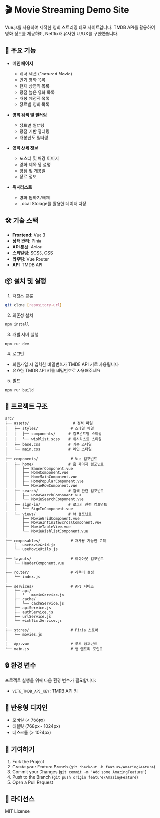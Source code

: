 # 🎬 Movie Streaming Demo Site

Vue.js를 사용하여 제작한 영화 스트리밍 데모 사이트입니다. TMDB API를 활용하여 영화 정보를 제공하며, Netflix와 유사한 UI/UX를 구현했습니다.

## 🚀 주요 기능

- **메인 페이지**
  - 배너 섹션 (Featured Movie)
  - 인기 영화 목록
  - 현재 상영작 목록
  - 평점 높은 영화 목록
  - 개봉 예정작 목록
  - 장르별 영화 목록

- **영화 검색 및 필터링**
  - 장르별 필터링
  - 평점 기반 필터링
  - 개봉년도 필터링

- **영화 상세 정보**
  - 포스터 및 배경 이미지
  - 영화 제목 및 설명
  - 평점 및 개봉일
  - 장르 정보

- **위시리스트**
  - 영화 찜하기/해제
  - Local Storage를 활용한 데이터 저장

## 🛠 기술 스택

- **Frontend**: Vue 3
- **상태 관리**: Pinia
- **API 통신**: Axios
- **스타일링**: SCSS, CSS
- **라우팅**: Vue Router
- **API**: TMDB API

## 📦 설치 및 실행

1. 저장소 클론
```bash
git clone [repository-url]
```

2. 의존성 설치
```bash
npm install
```

3. 개발 서버 실행
```bash
npm run dev
```

4. 로그인
- 회원가입 시 입력한 비밀번호가 TMDB API 키로 사용됩니다
- 유효한 TMDB API 키를 비밀번호로 사용해주세요

5. 빌드
```bash
npm run build
```

## 📁 프로젝트 구조

```
src/
├── assets/                    # 정적 파일
│   ├── styles/               # 스타일 파일
│   │   ├── components/      # 컴포넌트별 스타일
│   │   └── wishlist.scss    # 위시리스트 스타일
│   ├── base.css             # 기본 스타일
│   └── main.css             # 메인 스타일
│
├── components/               # Vue 컴포넌트
│   ├── home/                # 홈 페이지 컴포넌트
│   │   ├── BannerComponent.vue
│   │   ├── HomeComponent.vue
│   │   ├── HomeMainComponent.vue
│   │   ├── HomePopularComponent.vue
│   │   └── MovieRowComponent.vue
│   ├── search/              # 검색 관련 컴포넌트
│   │   ├── HomeSearchComponent.vue
│   │   └── MovieSearchComponent.vue
│   ├── sign-in/             # 로그인 관련 컴포넌트
│   │   └── SignInComponent.vue
│   └── views/               # 뷰 컴포넌트
│       ├── MovieGridComponent.vue
│       ├── MovieInfiniteScrollComponent.vue
│       ├── MovieTableView.vue
│       └── MovieWishlistComponent.vue
│
├── composables/              # 재사용 가능한 로직
│   ├── useMovieGrid.js
│   └── useMovieUtils.js
│
├── layouts/                  # 레이아웃 컴포넌트
│   └── HeaderComponent.vue
│
├── router/                   # 라우터 설정
│   └── index.js
│
├── services/                 # API 서비스
│   ├── api/
│   │   └── movieService.js
│   ├── cache/
│   │   └── cacheService.js
│   ├── apiService.js
│   ├── authService.js
│   ├── urlService.js
│   └── wishlistService.js
│
├── stores/                   # Pinia 스토어
│   └── movies.js
│
├── App.vue                   # 루트 컴포넌트
└── main.js                   # 앱 엔트리 포인트
```

## 🔒 환경 변수

프로젝트 실행을 위해 다음 환경 변수가 필요합니다:

- `VITE_TMDB_API_KEY`: TMDB API 키

## 📱 반응형 디자인

- 모바일 (< 768px)
- 태블릿 (768px - 1024px)
- 데스크톱 (> 1024px)

## 🤝 기여하기

1. Fork the Project
2. Create your Feature Branch (`git checkout -b feature/AmazingFeature`)
3. Commit your Changes (`git commit -m 'Add some AmazingFeature'`)
4. Push to the Branch (`git push origin feature/AmazingFeature`)
5. Open a Pull Request

## 📝 라이선스

MIT License
